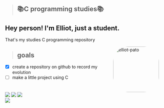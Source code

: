 > ## 📚C programming studies📚

## Hey person! I'm Elliot, just a student.

That's my studies C programming repository

<img align="right" alt="elliot-pato" height="150" style="border-radius:50px;" src="https://c.tenor.com/cCjeshbh1J0AAAAj/dino-pixelated.gif">


> ## goals
- [x] create a repository on github to record my evolution
- [ ] make a little project using C
#

<div>
    <a href = "mailto:vallentielliot@gmail.com"><img src="https://img.shields.io/badge/-Gmail-%23333?style=for-the-badge&logo=gmail&logoColor=white" target="_blank"></a>
    <a href="https://www.youtube.com/channel/UCIGnAg1gqMD3Uu7X1cFzXiA" target="_blank"><img src="https://img.shields.io/badge/YouTube-FF0000?style=for-the-badge&logo=youtube&logoColor=white" target="_blank"></a>
    <a href="https://discord.gg/5z9yXXqPsU" target="_blank"><img src="https://img.shields.io/badge/Discord-7289DA?style=for-the-badge&logo=discord&logoColor=white" target="_blank"></a>

</div>
<img src="https://i.pinimg.com/originals/fd/c5/d7/fdc5d7cf41e49a3b9127a3ff8f462dc3.gif">
